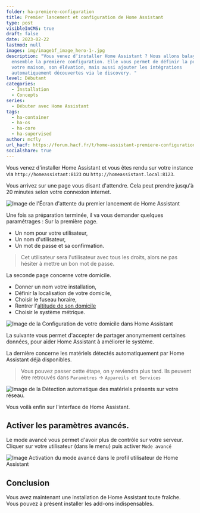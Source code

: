 ```yaml
---
folder: ha-premiere-configuration
title: Premier lancement et configuration de Home Assistant
type: post
visibleInCMS: true
draft: false
date: 2023-02-22
lastmod: null
images: img/imagebf_image_hero-1-.jpg
description: "Vous venez d’installer Home Assistant ? Nous allons balayer
  ensemble la première configuration. Elle vous permet de définir la position de
  votre maison, son élévation, mais aussi ajouter les intégrations
  automatiquement découvertes via le discovery. "
level: Débutant
categories:
  - Installation
  - Concepts
series:
  - Débuter avec Home Assistant
tags:
  - ha-container
  - ha-os
  - ha-core
  - ha-supervised
author: mcfly
url_hacf: https://forum.hacf.fr/t/home-assistant-premiere-configuration/679
socialshare: true
---
```

Vous venez d'installer Home Assistant et vous êtes rendu sur votre instance via `http://homeassistant:8123` ou `http://homeassistant.local:8123`. 

Vous arrivez sur une page vous disant d'attendre. Cela peut prendre jusqu'à 20 minutes selon votre connexion internet.

![Image de l'Écran d'attente du premier lancement de Home Assistant](img/installation_prepring_home_assistant-1-.jpg "Écran d'attente du premier lancement de Home Assistant")

Une fois sa préparation terminée, il va vous demander quelques paramétrages :
Sur la première page.

* Un nom pour votre utilisateur,
* Un nom d'utilisateur,
* Un mot de passe et sa confirmation.

> Cet utilisateur sera l'utilisateur avec tous les droits, alors ne pas hésiter à mettre un bon mot de passe.

La seconde page concerne votre domicile.

* Donner un nom votre installation,
* Définir la localisation de votre domicile,
* Choisir le fuseau horaire,
* Rentrer l'[altitude de son domicile](https://www.calcmaps.com/fr/map-elevation/)
* Choisir le système métrique.

![Image de la Configuration de votre domicile dans Home Assistant](img/installation_position_gps_domicile-1-.png "Configuration de votre domicile dans Home Assistant")

La suivante vous permet d'accepter de partager anonymement certaines données, pour aider Home Assistant à améliorer le système.

La dernière concerne les matériels détectés automatiquement par Home Assistant déjà disponibles.

>Vous pouvez passer cette étape, on y reviendra plus tard. Ils peuvent être retrouvés dans `Paramètres` -> `Appareils et Services`

![Image de la Détection automatique des matériels présents sur votre réseau.](img/installation_detection_automatique_materiels-1-.png "Détection automatique des matériels présents sur votre réseau.")

Vous voilà enfin sur l'interface de Home Assistant.

## Activer les paramètres avancés.

Le mode avancé vous permet d'avoir plus de contrôle sur votre serveur.
Cliquer sur votre utilisateur (dans le menu) puis activer `Mode avancé`

![Image Activation du mode avancé dans le profil utilisateur de Home Assistant](img/profil_utilisateur-1-.png "Activation du mode avancé dans le profil utilisateur de Home Assistant")

## Conclusion

Vous avez maintenant une installation de Home Assistant toute fraîche. 
Vous pouvez à présent installer les add-ons indispensables.
